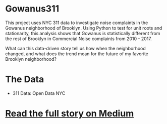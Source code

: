 # Gowanus311
This project uses NYC 311 data to investigate noise complaints in the Gowanus neighborhood of Brooklyn. Using Python to test for unit roots and stationarity, this analysis shows that Gowanus is statistically different from the rest of Brooklyn in Commercial Noise complaints from 2010 - 2017. 

What can this data-driven story tell us how when the neighborhood changed, and what does the trend mean for the future of my favorite Brooklyn neighborhood?

# The Data
- 311 Data: Open Data NYC 

# [Read the full story on Medium](https://towardsdatascience.com/what-can-311-noise-complaints-in-gowanus-tell-us-about-gentrification-444c7da0a07a)

